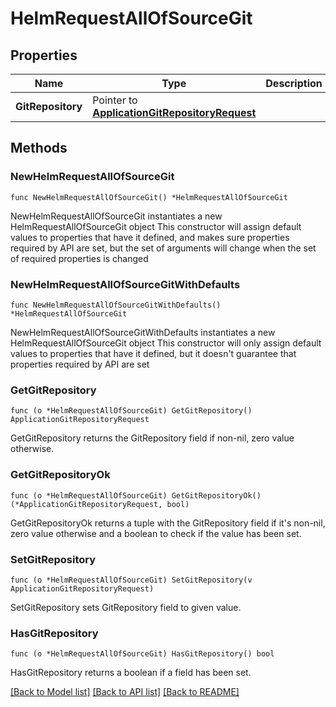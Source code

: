 # HelmRequestAllOfSourceGit

## Properties

Name | Type | Description | Notes
------------ | ------------- | ------------- | -------------
**GitRepository** | Pointer to [**ApplicationGitRepositoryRequest**](ApplicationGitRepositoryRequest.md) |  | [optional] 

## Methods

### NewHelmRequestAllOfSourceGit

`func NewHelmRequestAllOfSourceGit() *HelmRequestAllOfSourceGit`

NewHelmRequestAllOfSourceGit instantiates a new HelmRequestAllOfSourceGit object
This constructor will assign default values to properties that have it defined,
and makes sure properties required by API are set, but the set of arguments
will change when the set of required properties is changed

### NewHelmRequestAllOfSourceGitWithDefaults

`func NewHelmRequestAllOfSourceGitWithDefaults() *HelmRequestAllOfSourceGit`

NewHelmRequestAllOfSourceGitWithDefaults instantiates a new HelmRequestAllOfSourceGit object
This constructor will only assign default values to properties that have it defined,
but it doesn't guarantee that properties required by API are set

### GetGitRepository

`func (o *HelmRequestAllOfSourceGit) GetGitRepository() ApplicationGitRepositoryRequest`

GetGitRepository returns the GitRepository field if non-nil, zero value otherwise.

### GetGitRepositoryOk

`func (o *HelmRequestAllOfSourceGit) GetGitRepositoryOk() (*ApplicationGitRepositoryRequest, bool)`

GetGitRepositoryOk returns a tuple with the GitRepository field if it's non-nil, zero value otherwise
and a boolean to check if the value has been set.

### SetGitRepository

`func (o *HelmRequestAllOfSourceGit) SetGitRepository(v ApplicationGitRepositoryRequest)`

SetGitRepository sets GitRepository field to given value.

### HasGitRepository

`func (o *HelmRequestAllOfSourceGit) HasGitRepository() bool`

HasGitRepository returns a boolean if a field has been set.


[[Back to Model list]](../README.md#documentation-for-models) [[Back to API list]](../README.md#documentation-for-api-endpoints) [[Back to README]](../README.md)


